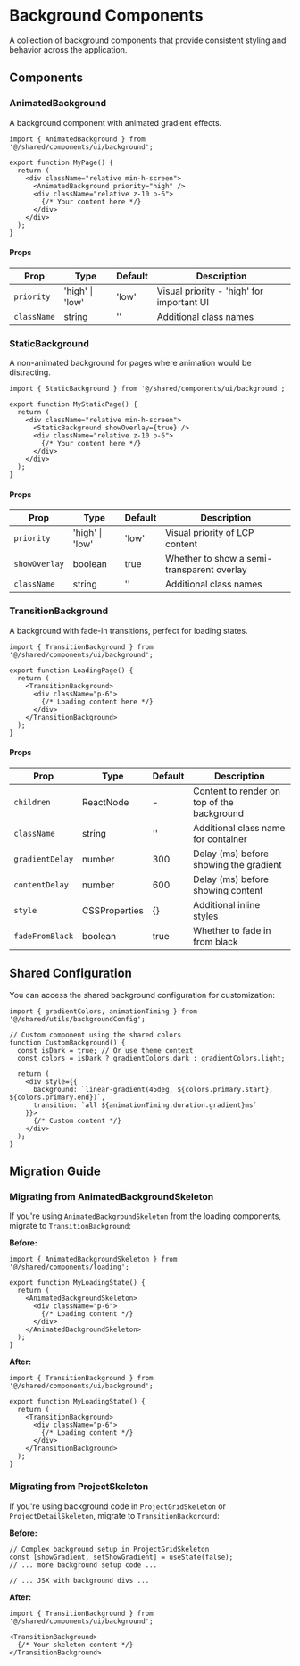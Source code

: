 # Background Components

A collection of background components that provide consistent styling and behavior across the application.

## Components

### AnimatedBackground

A background component with animated gradient effects.

```tsx
import { AnimatedBackground } from '@/shared/components/ui/background';

export function MyPage() {
  return (
    <div className="relative min-h-screen">
      <AnimatedBackground priority="high" />
      <div className="relative z-10 p-6">
        {/* Your content here */}
      </div>
    </div>
  );
}
```

#### Props

| Prop | Type | Default | Description |
|------|------|---------|-------------|
| `priority` | 'high' \| 'low' | 'low' | Visual priority - 'high' for important UI |
| `className` | string | '' | Additional class names |

### StaticBackground

A non-animated background for pages where animation would be distracting.

```tsx
import { StaticBackground } from '@/shared/components/ui/background';

export function MyStaticPage() {
  return (
    <div className="relative min-h-screen">
      <StaticBackground showOverlay={true} />
      <div className="relative z-10 p-6">
        {/* Your content here */}
      </div>
    </div>
  );
}
```

#### Props

| Prop | Type | Default | Description |
|------|------|---------|-------------|
| `priority` | 'high' \| 'low' | 'low' | Visual priority of LCP content |
| `showOverlay` | boolean | true | Whether to show a semi-transparent overlay |
| `className` | string | '' | Additional class names |

### TransitionBackground

A background with fade-in transitions, perfect for loading states.

```tsx
import { TransitionBackground } from '@/shared/components/ui/background';

export function LoadingPage() {
  return (
    <TransitionBackground>
      <div className="p-6">
        {/* Loading content here */}
      </div>
    </TransitionBackground>
  );
}
```

#### Props

| Prop | Type | Default | Description |
|------|------|---------|-------------|
| `children` | ReactNode | - | Content to render on top of the background |
| `className` | string | '' | Additional class name for container |
| `gradientDelay` | number | 300 | Delay (ms) before showing the gradient |
| `contentDelay` | number | 600 | Delay (ms) before showing content |
| `style` | CSSProperties | {} | Additional inline styles |
| `fadeFromBlack` | boolean | true | Whether to fade in from black |

## Shared Configuration

You can access the shared background configuration for customization:

```tsx
import { gradientColors, animationTiming } from '@/shared/utils/backgroundConfig';

// Custom component using the shared colors
function CustomBackground() {
  const isDark = true; // Or use theme context
  const colors = isDark ? gradientColors.dark : gradientColors.light;
  
  return (
    <div style={{
      background: `linear-gradient(45deg, ${colors.primary.start}, ${colors.primary.end})`,
      transition: `all ${animationTiming.duration.gradient}ms`
    }}>
      {/* Custom content */}
    </div>
  );
}
```

## Migration Guide

### Migrating from AnimatedBackgroundSkeleton

If you're using `AnimatedBackgroundSkeleton` from the loading components, migrate to `TransitionBackground`:

**Before:**
```tsx
import { AnimatedBackgroundSkeleton } from '@/shared/components/loading';

export function MyLoadingState() {
  return (
    <AnimatedBackgroundSkeleton>
      <div className="p-6">
        {/* Loading content */}
      </div>
    </AnimatedBackgroundSkeleton>
  );
}
```

**After:**
```tsx
import { TransitionBackground } from '@/shared/components/ui/background';

export function MyLoadingState() {
  return (
    <TransitionBackground>
      <div className="p-6">
        {/* Loading content */}
      </div>
    </TransitionBackground>
  );
}
```

### Migrating from ProjectSkeleton

If you're using background code in `ProjectGridSkeleton` or `ProjectDetailSkeleton`, migrate to `TransitionBackground`:

**Before:**
```tsx
// Complex background setup in ProjectGridSkeleton
const [showGradient, setShowGradient] = useState(false);
// ... more background setup code ...

// ... JSX with background divs ...
```

**After:**
```tsx
import { TransitionBackground } from '@/shared/components/ui/background';

<TransitionBackground>
  {/* Your skeleton content */}
</TransitionBackground>
``` 